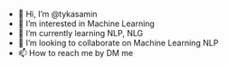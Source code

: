- 👋 Hi, I’m @tykasamin
- 👀 I’m interested in Machine Learning
- 🌱 I’m currently learning NLP, NLG
- 💞️ I’m looking to collaborate on Machine Learning NLP
- 📫 How to reach me by DM me

<!---
tykasamin/tykasamin is a ✨ special ✨ repository because its `README.md` (this file) appears on your GitHub profile.
You can click the Preview link to take a look at your changes.
--->
